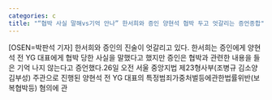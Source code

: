 ```yaml
---
categories: c
title: "“협박 사실 말해vs기억 안나” 한서희와 증인 양현석 협박 두고 엇갈리는 증언종합"
---
```

[OSEN=박판석 기자] 한서희와 증인의 진술이 엇갈리고 있다. 한서희는 증인에게 양현석 전 YG 대표에게 협박 당한 사실을 말했다고 했지만 증인은 협박과 관련한 내용을 들은 기억 나지 않는다고 증언했다.26일 오전 서울 중앙지법 제23형사부(조병규 김소양 김부성) 주관으로 진행된 양현석 전 YG 대표의 특정범죄가중처벌등에관한법률위반(보복협박등) 혐의에 관
